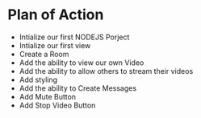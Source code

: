 #  Plan of Action

- Intialize our first NODEJS Porject
- Intialize our first view
- Create a Room
- Add the ability to view our own Video
- Add the ability to allow others to stream their videos
- Add styling
- Add the ability to Create Messages
- Add Mute Button
- Add Stop Video Button